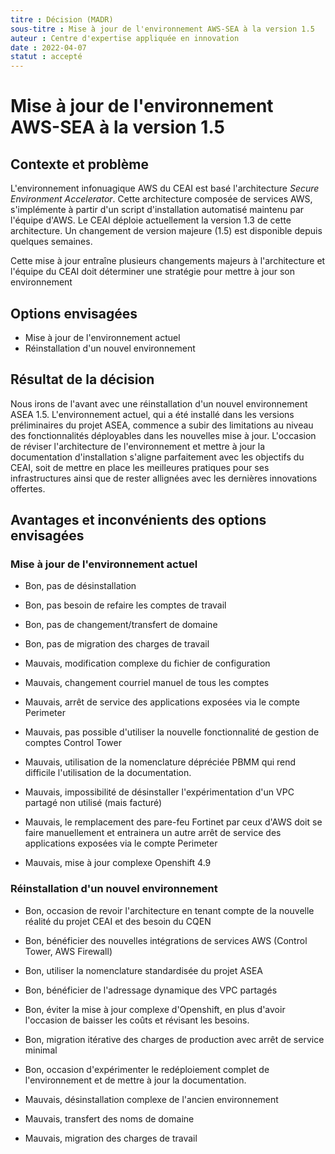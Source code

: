 ```yaml
---
titre : Décision (MADR)
sous-titre : Mise à jour de l'environnement AWS-SEA à la version 1.5
auteur : Centre d'expertise appliquée en innovation
date : 2022-04-07
statut : accepté
---
```


# Mise à jour de l'environnement AWS-SEA à la version 1.5

## Contexte et problème

L'environnement infonuagique AWS du CEAI est basé l'architecture _Secure Environment Accelerator_. Cette architecture composée de services AWS, s'implémente à partir d'un script d'installation automatisé maintenu par l'équipe d'AWS. Le CEAI déploie actuellement la version 1.3 de cette architecture. Un changement de version majeure (1.5) est disponible depuis quelques semaines. 

Cette mise à jour entraîne plusieurs changements majeurs à l'architecture et l'équipe du CEAI doit déterminer une stratégie pour mettre à jour son environnement

## Options envisagées

* Mise à jour de l'environnement actuel
* Réinstallation d'un nouvel environnement

## Résultat de la décision

Nous irons de l'avant avec une réinstallation d'un nouvel environnement ASEA 1.5. L'environnement actuel, qui a été installé dans les versions préliminaires du projet ASEA, commence a subir des limitations au niveau des fonctionnalités déployables dans les nouvelles mise à jour. L'occasion de réviser l'architecture de l'environnement et mettre à jour la documentation d'installation s'aligne parfaitement avec les objectifs du CEAI, soit de mettre en place les meilleures pratiques pour ses infrastructures ainsi que de rester allignées avec les dernières innovations offertes.

## Avantages et inconvénients des options envisagées

### Mise à jour de l'environnement actuel

* Bon, pas de désinstallation
* Bon, pas besoin de refaire les comptes de travail
* Bon, pas de changement/transfert de domaine
* Bon, pas de migration des charges de travail

* Mauvais, modification complexe du fichier de configuration
* Mauvais, changement courriel manuel de tous les comptes
* Mauvais, arrêt de service des applications exposées via le compte Perimeter
* Mauvais, pas possible d'utiliser la nouvelle fonctionnalité de gestion de comptes Control Tower
* Mauvais, utilisation  de la nomenclature dépréciée PBMM qui rend difficile l'utilisation de la documentation.
* Mauvais, impossibilité de désinstaller l'expérimentation d'un VPC partagé non utilisé (mais facturé)
* Mauvais, le remplacement des pare-feu Fortinet par ceux d'AWS doit se faire manuellement et entrainera un autre arrêt de service des applications exposées via le compte Perimeter
* Mauvais, mise à jour complexe Openshift 4.9

### Réinstallation d'un nouvel environnement

* Bon, occasion de revoir l'architecture en tenant compte de la nouvelle réalité du projet CEAI et des besoin du CQEN
* Bon, bénéficier des nouvelles intégrations de services AWS (Control Tower, AWS Firewall)
* Bon, utiliser la nomenclature standardisée du projet ASEA
* Bon, bénéficier de l'adressage dynamique des VPC partagés
* Bon, éviter la mise à jour complexe d'Openshift, en plus d'avoir l'occasion de baisser les coûts et révisant les besoins.
* Bon, migration itérative des charges de production avec arrêt de service minimal
* Bon, occasion d'expérimenter le redéploiement complet de l'environnement et de mettre à jour la documentation.

* Mauvais, désinstallation complexe de l'ancien environnement
* Mauvais, transfert des noms de domaine
* Mauvais, migration des charges de travail
